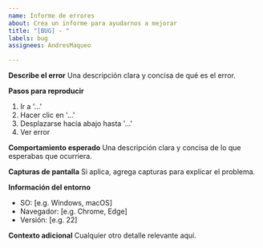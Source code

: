 ```yaml
---
name: Informe de errores
about: Crea un informe para ayudarnos a mejorar
title: "[BUG] - "
labels: bug
assignees: AndresMaqueo

---
```


**Describe el error**
Una descripción clara y concisa de qué es el error.

**Pasos para reproducir**
1. Ir a '...'
2. Hacer clic en '...'
3. Desplazarse hacia abajo hasta '...'
4. Ver error

**Comportamiento esperado**
Una descripción clara y concisa de lo que esperabas que ocurriera.

**Capturas de pantalla**
Si aplica, agrega capturas para explicar el problema.

**Información del entorno**
- SO: [e.g. Windows, macOS]
- Navegador: [e.g. Chrome, Edge]
- Versión: [e.g. 22]

**Contexto adicional**
Cualquier otro detalle relevante aquí.
